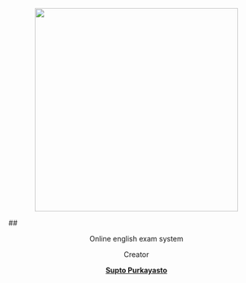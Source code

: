 <p align="center"><img src="https://certnexus.com/wp-content/uploads/2019/10/New-Horizons-Official-Logo-Main-1024x493.png" width="400"></p>


##<p align="center">Online english exam system</p>

<p align="center">Creator</p>

**<p align="center">[Supto Purkayasto](https://www.suptopurkayasto.com)</p>**
